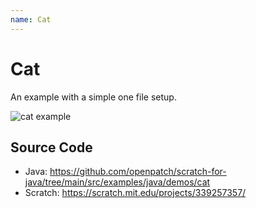 ```yaml
---
name: Cat
---
```


# Cat

An example with a simple one file setup.

![cat example](/assets/cat.gif)

## Source Code

- Java: https://github.com/openpatch/scratch-for-java/tree/main/src/examples/java/demos/cat
- Scratch: https://scratch.mit.edu/projects/339257357/
